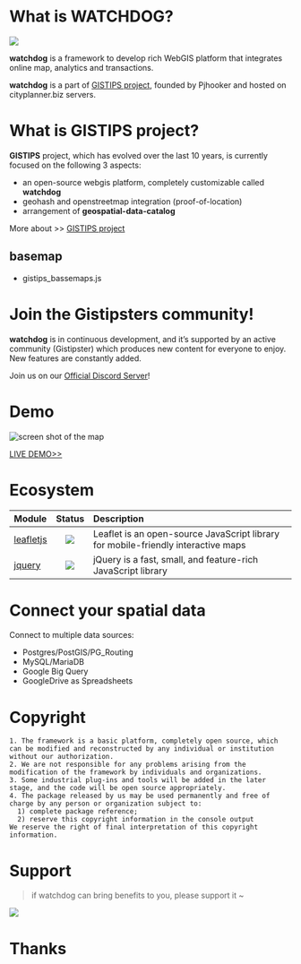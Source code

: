 # What is WATCHDOG?

<p>
<img src="https://img.shields.io/badge/wordpress-5.7-red"/>
</p>

**watchdog** is a framework to develop rich WebGIS platform that integrates online map, analytics and transactions.

**watchdog** is a part of [GISTIPS project](https://github.com/piergiorgio-roveda/gis-tips/README.md), founded by Pjhooker and hosted on cityplanner.biz servers.

# What is GISTIPS project?

**GISTIPS** project, which has evolved over the last 10 years, is currently focused on the following 3 aspects:
- an open-source webgis platform, completely customizable called **watchdog**
- geohash and openstreetmap integration (proof-of-location)
- arrangement of **geospatial-data-catalog**

More about >> [GISTIPS project](https://github.com/piergiorgio-roveda/gis-tips/README.md)

## basemap

- gistips_bassemaps.js

# Join the Gistipsters community!

**watchdog** is in continuous development, and it’s supported by an active community (Gistipster) which produces new
content for everyone to enjoy. New features are constantly added.

Join us on our [Official Discord Server](https://discord.gg/ccgwq7Y8E8)!

# Demo

![screen shot of the map](https://www.cityplanner.biz/wp-content/uploads/2021/07/webgis-cover-2021.jpg)

[LIVE DEMO>>](https://www.cityplanner.biz/webgis/)

# Ecosystem

|  Module | Status | Description | 
|  :------ | :------: | :------ |
|  [leafletjs](https://leafletjs.com/) | <img src="https://img.shields.io/badge/leafletjs-1.7.1-green"/> | Leaflet is an open-source JavaScript library for mobile-friendly interactive maps | 
|  [jquery](https://jquery.com/) | <img src="https://img.shields.io/badge/jquery-3.6.0-blue" /> | jQuery is a fast, small, and feature-rich JavaScript library | 

# Connect your spatial data

Connect to multiple data sources:

- Postgres/PostGIS/PG_Routing
- MySQL/MariaDB
- Google Big Query
- GoogleDrive as Spreadsheets

# Copyright

```warning
1. The framework is a basic platform, completely open source, which can be modified and reconstructed by any individual or institution without our authorization.
2. We are not responsible for any problems arising from the modification of the framework by individuals and organizations.
3. Some industrial plug-ins and tools will be added in the later stage, and the code will be open source appropriately.
4. The package released by us may be used permanently and free of charge by any person or organization subject to:
  1) complete package reference;
  2) reserve this copyright information in the console output
We reserve the right of final interpretation of this copyright information.
```

# Support

> if watchdog can bring benefits to you, please support it ~

<p>
<a href="https://www.buymeacoffee.com/pjhooker"><img src="https://img.buymeacoffee.com/button-api/?text=Buy me a coffee&emoji=&slug=pjhooker&button_colour=FFDD00&font_colour=000000&font_family=Cookie&outline_colour=000000&coffee_colour=ffffff"></a>
</p>

# Thanks
